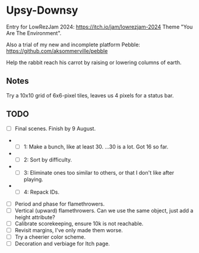 # Upsy-Downsy

Entry for LowRezJam 2024: https://itch.io/jam/lowrezjam-2024
Theme "You Are The Environment".

Also a trial of my new and incomplete platform Pebble: https://github.com/aksommerville/pebble

Help the rabbit reach his carrot by raising or lowering columns of earth.

## Notes

Try a 10x10 grid of 6x6-pixel tiles, leaves us 4 pixels for a status bar.

## TODO

- [ ] Final scenes. Finish by 9 August.
- - [ ] 1: Make a bunch, like at least 30. ...30 is a lot. Got 16 so far.
- - [ ] 2: Sort by difficulty.
- - [ ] 3: Eliminate ones too similar to others, or that I don't like after playing.
- - [ ] 4: Repack IDs.
- [ ] Period and phase for flamethrowers.
- [ ] Vertical (upward) flamethrowers. Can we use the same object, just add a height attribute?
- [ ] Calibrate scorekeeping, ensure 10k is not reachable.
- [ ] Revisit margins, I've only made them worse.
- [ ] Try a cheerier color scheme.
- [ ] Decoration and verbiage for Itch page.
